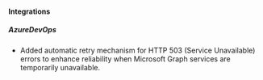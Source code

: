 
#### Integrations

##### AzureDevOps

- Added automatic retry mechanism for HTTP 503 (Service Unavailable) errors to enhance reliability when Microsoft Graph services are temporarily unavailable.
